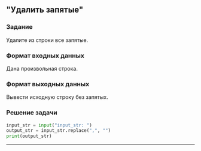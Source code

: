 ## "Удалить запятые"

### Задание

Удалите из строки все запятые.

### Формат входных данных

Дана произвольная строка.

### Формат выходных данных

Вывести исходную строку без запятых.

### Решение задачи

```python
input_str = input("input_str: ")
output_str = input_str.replace(",", "")
print(output_str)

```

---

